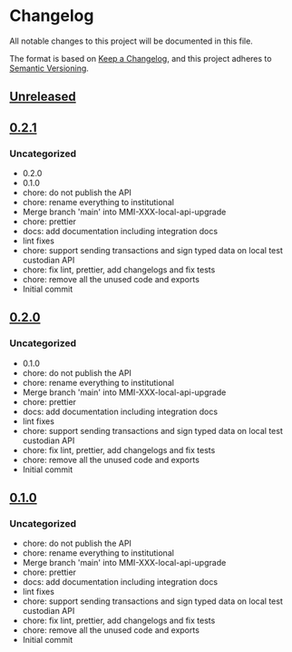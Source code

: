 # Changelog

All notable changes to this project will be documented in this file.

The format is based on [Keep a Changelog](https://keepachangelog.com/en/1.0.0/),
and this project adheres to [Semantic Versioning](https://semver.org/spec/v2.0.0.html).

## [Unreleased]

## [0.2.1]

### Uncategorized

- 0.2.0
- 0.1.0
- chore: do not publish the API
- chore: rename everything to institutional
- Merge branch 'main' into MMI-XXX-local-api-upgrade
- chore: prettier
- docs: add documentation including integration docs
- lint fixes
- chore: support sending transactions and sign typed data on local test custodian API
- chore: fix lint, prettier, add changelogs and fix tests
- chore: remove all the unused code and exports
- Initial commit

## [0.2.0]

### Uncategorized

- 0.1.0
- chore: do not publish the API
- chore: rename everything to institutional
- Merge branch 'main' into MMI-XXX-local-api-upgrade
- chore: prettier
- docs: add documentation including integration docs
- lint fixes
- chore: support sending transactions and sign typed data on local test custodian API
- chore: fix lint, prettier, add changelogs and fix tests
- chore: remove all the unused code and exports
- Initial commit

## [0.1.0]

### Uncategorized

- chore: do not publish the API
- chore: rename everything to institutional
- Merge branch 'main' into MMI-XXX-local-api-upgrade
- chore: prettier
- docs: add documentation including integration docs
- lint fixes
- chore: support sending transactions and sign typed data on local test custodian API
- chore: fix lint, prettier, add changelogs and fix tests
- chore: remove all the unused code and exports
- Initial commit

[Unreleased]: https://github.com/MetaMask/snap-institutional-wallet/compare/v0.2.1...HEAD
[0.2.1]: https://github.com/MetaMask/snap-institutional-wallet/compare/v0.2.0...v0.2.1
[0.2.0]: https://github.com/MetaMask/snap-institutional-wallet/compare/v0.1.0...v0.2.0
[0.1.0]: https://github.com/MetaMask/snap-institutional-wallet/releases/tag/v0.1.0
